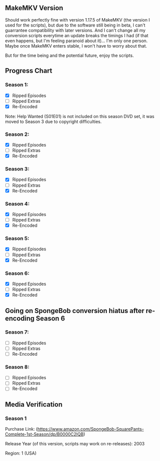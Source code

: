 ## MakeMKV Version
Should work perfectly fine with version 1.17.5 of MakeMKV (the version I used for the scripts), but due to the software still being in beta, I can't guarrantee compatibility with later versions. And I can't change all my conversion scripts everytime an update breaks the timings I had (if that even happens, but I'm feeling paranoid about it)... I'm only one person. Maybe once MakeMKV enters stable, I won't have to worry about that.

But for the time being and the potential future, enjoy the scripts.

## Progress Chart

### Season 1:

   - [X] Ripped Episodes
   - [ ] Ripped Extras
   - [X] Re-Encoded

   Note: Help Wanted (S01E01) is not included on this season DVD set, it was moved to Season 3 due to copyright difficulties.

### Season 2:

   - [X] Ripped Episodes
   - [ ] Ripped Extras
   - [X] Re-Encoded

### Season 3:

   - [X] Ripped Episodes
   - [ ] Ripped Extras
   - [X] Re-Encoded

### Season 4:

   - [X] Ripped Episodes
   - [ ] Ripped Extras
   - [X] Re-Encoded

### Season 5:

   - [X] Ripped Episodes
   - [ ] Ripped Extras
   - [X] Re-Encoded

### Season 6:

   - [X] Ripped Episodes
   - [ ] Ripped Extras
   - [X] Re-Encoded

## Going on SpongeBob conversion hiatus after re-encoding Season 6

### Season 7:

   - [ ] Ripped Episodes
   - [ ] Ripped Extras
   - [ ] Re-Encoded

### Season 8:

   - [ ] Ripped Episodes
   - [ ] Ripped Extras
   - [ ] Re-Encoded

## Media Verification 

### Season 1

Purchase Link: (https://www.amazon.com/SpongeBob-SquarePants-Complete-1st-Season/dp/B0000C2IQB)

Release Year (of this version, scripts may work on re-releases): 2003

Region: 1 (USA)

